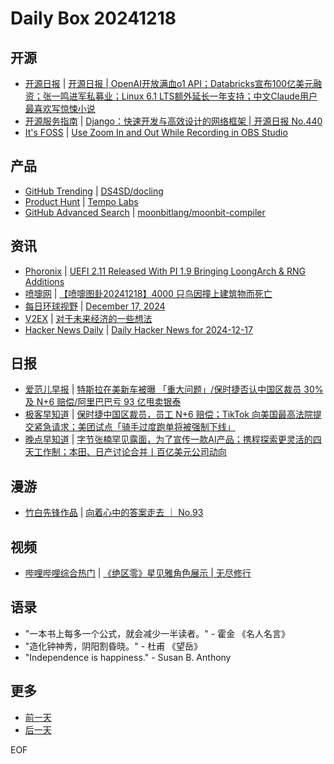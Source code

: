 # Daily Box 20241218

## 开源
- [开源日报](https://www.oschina.net/news/column?columnId=25) | [开源日报 | OpenAI开放满血o1 API；Databricks宣布100亿美元融资；张一鸣进军私募业；Linux 6.1 LTS额外延长一年支持；中文Claude用户最喜欢写惊悚小说](https://www.oschina.net/news/325544)
- [开源服务指南](https://osguider.com/blog/) | [Django：快速开发与高效设计的网络框架 | 开源日报 No.440](https://osguider.com/blog/post/daily/daily-440/)
- [It's FOSS](https://itsfoss.com/) | [Use Zoom In and Out While Recording in OBS Studio](https://itsfoss.com/obs-zoom/)

## 产品
- [GitHub Trending](https://github.com/trending?since=daily) | [DS4SD/docling](https://github.com/DS4SD/docling)
- [Product Hunt](https://www.producthunt.com) | [Tempo Labs](https://www.producthunt.com/posts/tempo-labs)
- [GitHub Advanced Search](https://github.com/search/advanced) | [moonbitlang/moonbit-compiler](https://github.com/moonbitlang/moonbit-compiler)

## 资讯
- [Phoronix](https://www.phoronix.com/) | [UEFI 2.11 Released With PI 1.9 Bringing LoongArch & RNG Additions](https://www.phoronix.com/news/UEFI-2.11-Specification)
- [喷嚏网](http://www.dapenti.com/blog/blog.asp?subjectid=70&name=xilei) | [【喷嚏图卦20241218】4000 只鸟因撞上建筑物而死亡](http://www.dapenti.com/blog/more.asp?name=xilei&id=183112)
- [每日环球视野](https://idai.ly/) | [December 17, 2024](http://m.idai.ly/se/a193iG?1734364800)
- [V2EX](https://www.v2ex.com/) | [对于未来经济的一些想法](https://www.v2ex.com/t/1098460)
- [Hacker News Daily](https://www.daemonology.net/hn-daily/) | [Daily Hacker News for 2024-12-17](https://www.daemonology.net/hn-daily/2024-12-17.html)

## 日报
- [爱范儿早报](https://www.ifanr.com/category/ifanrnews) | [特斯拉在美新车被曝 「重大问题」/保时捷否认中国区裁员 30% 及 N+6 赔偿/阿里巴巴亏 93 亿甩卖银泰](https://www.ifanr.com/1609363)
- [极客早知道](https://www.geekpark.net/column/74) | [保时捷中国区裁员，员工 N+6 赔偿；TikTok 向美国最高法院提交紧急请求；美团试点「骑手过度跑单将被强制下线」](https://www.geekpark.net/news/344314)
- [晚点早知道](https://www.latepost.com/news/index?proma=3) | [字节张楠罕见露面，为了宣传一款AI产品；携程探索更灵活的四天工作制；本田、日产讨论合并丨百亿美元公司动向](https://www.latepost.com/news/dj_detail?id=2686)

## 漫游
- [竹白先锋作品](https://www.zhubai.wiki/) | [向着心中的答案走去 ｜ No.93](https://open.zhubai.wiki/a/l/t/z/pl/220525/2481125650430992384)

## 视频
- [哔哩哔哩综合热门](https://www.bilibili.com/v/popular/all/) | [《绝区零》星见雅角色展示 | 无尽修行](https://b23.tv/BV1kzrfY1EM3)

## 语录
- "一本书上每多一个公式，就会减少一半读者。" - 霍金 《名人名言》
- "造化钟神秀，阴阳割昏晓。" - 杜甫 《望岳》
- "Independence is happiness." - Susan B. Anthony

## 更多
- [前一天](daily-box-20241217.md)
- [后一天](daily-box-20241219.md)

EOF